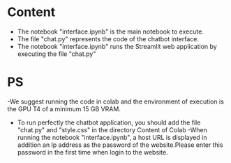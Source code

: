 
# Content
- The notebook "interface.ipynb" is the main notebook to execute.
- The file "chat.py" represents the code of the chatbot interface.
- The notebook "interface.ipynb" runs the Streamlit web application by executing the file "chat.py"
  
# PS
 -We suggest running the code in colab and the environment of execution is the  GPU T4 of a minimum 15 GB VRAM.
 - To run perfectly the chatbot application, you should add the file "chat.py" and "style.css" in  the  directory Content of Colab 
 -When running the notebook "interface.ipynb", a host URL is displayed in addition  an Ip address  as the password of the website.Please enter this password in the first time when login to the website.
